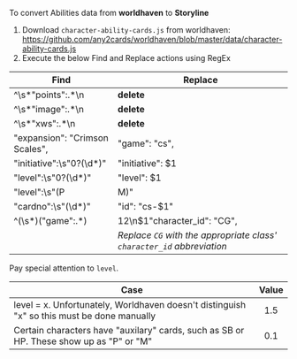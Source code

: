 To convert Abilities data from **worldhaven** to **Storyline**

1. Download `character-ability-cards.js` from worldhaven: https://github.com/any2cards/worldhaven/blob/master/data/character-ability-cards.js
2. Execute the below Find and Replace actions using RegEx

| Find | Replace |
| --- | --- |
| ^\s*"points":.*\n                   | **delete** |
| ^\s*"image":.*\n                    | **delete** |
| ^\s*"xws":.*\n                      | **delete** |
| "expansion": "Crimson Scales",      | "game": "cs", |
| "initiative":\s"0?(\d*)"            | "initiative": $1 |
| "level":\s"0?(\d*)"                 | "level": $1 |
| "level":\s"(P|M)"                     | "level": 0.1 |
| "cardno":\s"(\d*)"                  | "id": "cs-$1" |
| ^(\s*)("game":.*)                   | $1$2\n$1"character_id": "CG",
| | *Replace `CG` with the appropriate class' `character_id` abbreviation* |

Pay special attention to `level`.

| Case | Value |
| --- | :-: |
| level = x. Unfortunately, Worldhaven doesn't distinguish "x" so this must be done manually | 1.5 |
| Certain characters have "auxilary" cards, such as SB or HP. These show up as "P" or "M" | 0.1 |
